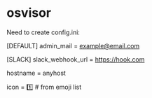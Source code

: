 # osvisor
Need to create config.ini:

[DEFAULT]
admin_mail = example@email.com

[SLACK]
slack_webhook_url = https://hook.com

hostname = anyhost

icon = :one: # from emoji list
